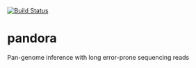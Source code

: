 [![Build Status](https://travis-ci.org/rmnorris/pandora.svg?branch=master)](https://travis-ci.org/rmnorris/pandora)

# pandora
Pan-genome inference with long error-prone sequencing reads

